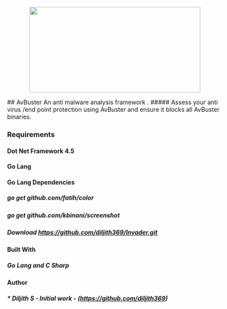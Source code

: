 <p align="center">
  <img width="400" height="200" src="https://github.com/diljith369/AvBuster/blob/master/mainimage.PNG">
</p>
## AvBuster An anti malware analysis framework .
##### Assess your anti virus /end point protection using AvBuster and ensure it blocks all AvBuster binaries.

### Requirements
#### Dot Net Framework 4.5 
#### Go Lang
#### Go Lang Dependencies
##### go get github.com/fatih/color
##### go get github.com/kbinani/screenshot

##### Download https://github.com/diljith369/Invader.git

#### Built With
##### Go Lang and C Sharp

#### Author

##### * **Diljith S** - *Initial work* - (https://github.com/diljith369)
